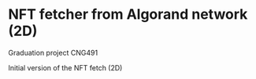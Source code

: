 # NFT fetcher from Algorand network (2D)
Graduation project CNG491 

Initial version of the NFT fetch (2D)


